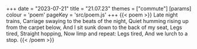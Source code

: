+++
date = "2023-07-21"
title = "21.07.23"
themes = ["commute"]
[params]
  colour = 'poem'
  pageKey = 'src/poem.js'
+++
{{< poem >}}
Late night trains,
Carriage swaying to the beats of the night,
Quiet humming rising up from the carpet below,
And I sit sunk down to the back of my seat,
Legs tired,
Straight hopping,
Now limp and repeat:
Legs tired,
And we lurch to a stop.
{{< /poem >}}